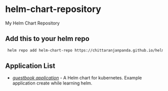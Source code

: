 # helm-chart-repository
My Helm Chart Repository

## Add this to your helm repo

```bash
 helm repo add helm-chart-repo https://chittaranjanpanda.github.io/helm-chart-repo/
```

## Application List


- *[guestbook application](https://github.com/chittaranjanpanda/helm-charts/tree/master/guestbook)* - A Helm chart for kubernetes. Example application create while learning helm.

